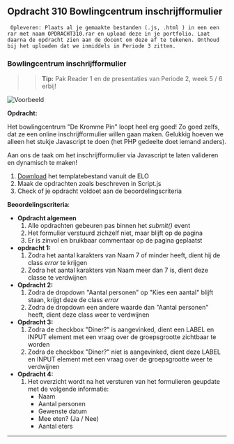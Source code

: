 ## Opdracht 310 Bowlingcentrum inschrijfformulier

`` Opleveren: Plaats al je gemaakte bestanden (.js, .html ) in een een rar met naam OPDRACHT310.rar en upload deze in je portfolio. Laat daarna de opdracht zien aan de docent om deze af te tekenen. Onthoud bij het uploaden dat we inmiddels in Periode 3 zitten.``

### Bowlingcentrum inschrijfformulier

>> **Tip:** Pak Reader 1 en de presentaties van Periode 2, week 5 / 6 erbij!

![Voorbeeld](https://raw.githubusercontent.com/ictacademiekw1c/opdrachten-repository/master/javascript/p3/productie/Afbeeldingen/310-1.png)

**Opdracht:**

Het bowlingcentrum "De Kromme Pin" loopt heel erg goed! Zo goed zelfs, dat ze een online inschrijfformulier willen gaan maken.
Gelukkig hoeven we alleen het stukje Javascript te doen (het PHP gedeelte doet iemand anders).

Aan ons de taak om het inschrijfformulier via Javascript te laten valideren en dynamisch te maken!

1. <a href="https://elo.kw1c.nl/CMS/Studie/811%20ICT-Academie/811%20VakkenInhoud/%5BB.16%20JAV%5D%20Javascript/25187%20%C2%A0%20Applicatie-%20en%20mediaontwikkelaar/Periode%2003/Productie/03.%20Scripts/Huiswerkopdrachten/Opdracht%20310.zip" target="_blank">Download</a> het templatebestand vanuit de ELO
2. Maak de opdrachten zoals beschreven in Script.js
3. Check of je opdracht voldoet aan de beoordelingscriteria

**Beoordelingscriteria**:
- **Opdracht algemeen**
	1. Alle opdrachten gebeuren pas binnen het *submit()* event
	2. Het formulier verstuurd zichzelf niet, maar blijft op de pagina
	3. Er is zinvol en bruikbaar commentaar op de pagina geplaatst
- **opdracht 1:**
	1. Zodra het aantal karakters van Naam 7 of minder heeft, dient hij de class *error* te krijgen
	2. Zodra het aantal karakters van Naam meer dan 7 is, dient deze classe te verdwijnen
- **Opdracht 2:**
	1. Zodra de dropdown "Aantal personen" op "Kies een aantal" blijft staan, krijgt deze de class *error*
	2. Zodra de dropdown een andere waarde dan "Aantal personen" heeft, dient deze class weer te verdwijnen
- **Opdracht 3:**
	1. Zodra de checkbox "Diner?" is aangevinked, dient een LABEL en INPUT element met een vraag over de groepsgrootte zichtbaar te worden
	2. Zodra de checkbox "Diner?" niet is aangevinked, dient deze LABEL en INPUT element met een vraag over de groepsgrootte weer te verdwijnen
- **Opdracht 4:**
	1. Het overzicht wordt na het versturen van het formulieren geupdate met de volgende informatie:
		- Naam
		- Aantal personen
		- Gewenste datum
		- Mee eten? (Ja / Nee)
		- Aantal eters
		


---